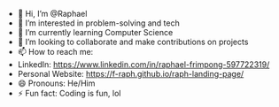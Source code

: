 - 👋 Hi, I’m @Raphael
- 👀 I’m interested in problem-solving and tech
- 🌱 I’m currently learning Computer Science
- 💞️ I’m looking to collaborate and make contributions on projects
- 📫 How to reach me:
- LinkedIn: https://www.linkedin.com/in/raphael-frimpong-597722319/
- Personal Website: https://f-raph.github.io/raph-landing-page/
- 😄 Pronouns: He/Him
- ⚡ Fun fact: Coding is fun, lol

<!---
Nagraph/Nagraph is a ✨ special ✨ repository because its `README.md` (this file) appears on your GitHub profile.
You can click the Preview link to take a look at your changes.
--->
